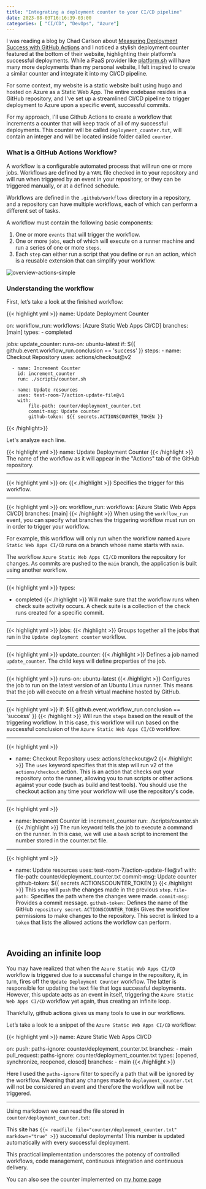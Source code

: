 ```yaml
---
title: "Integrating a deployment counter to your CI/CD pipeline"
date: 2023-08-03T16:16:39-03:00
categories: [ "CI/CD", "DevOps", "Azure"]
---
```


I was reading a blog by Chad Carlson about [Measuring Deployment Success with GitHub Actions](https://platform.sh/blog/measuring-the-success-of-a-deployment-with-githubactions/) and I noticed a stylish deployment counter featured at the bottom of their website, highlighting their platform's successful deployments. While a PaaS provider like [platform.sh](https://platform.sh) will have many more deployments than my personal website, I felt inspired to create a similar counter and integrate it into my CI/CD pipeline.

For some context, my website is a static website built using hugo and hosted on Azure as a Static Web App. The entire codebase resides in a GitHub repository, and I've set up a streamlined CI/CD pipeline to trigger deployment to Azure upon a specific event, successful commits.

For my approach, I'll use Github Actions to create a workflow that increments a counter that will keep track of all of my successful deployments. This counter will be called `deployment_counter.txt`, will contain an integer and will be located inside folder called `counter`.

### What is a GitHub Actions Workflow?

A workflow is a configurable automated process that will run one or more jobs. Workflows are defined by a `YAML` file checked in to your repository and will run when triggered by an event in your repository, or they can be triggered manually, or at a defined schedule.

Workflows are defined in the `.github/workflows` directory in a repository, and a repository can have multiple workflows, each of which can perform a different set of tasks. 

A workflow must contain the following basic components:

  1. One or more `events` that will trigger the workflow.
  2. One or more `jobs`, each of which will execute on a runner machine and run a series of one or more `steps`.
  3. Each `step` can either run a script that you define or run an action, which is a reusable extension that can simplify your workflow.

![overview-actions-simple](/overview-actions-simple.webp)
&nbsp;

### Understanding the workflow
First, let’s take a look at the finished workflow:

{{< highlight yml >}}
name: Update Deployment Counter

on:
  workflow_run:
    workflows: [Azure Static Web Apps CI/CD]
    branches: [main]
    types:
      - completed

jobs:
  update_counter:
    runs-on: ubuntu-latest
    if: ${{ github.event.workflow_run.conclusion == 'success' }}
    steps:
      - name: Checkout Repository
        uses: actions/checkout@v2

      - name: Increment Counter
        id: increment_counter
        run: ./scripts/counter.sh

      - name: Update resources
        uses: test-room-7/action-update-file@v1
        with:
            file-path: counter/deployment_counter.txt
            commit-msg: Update counter
            github-token: ${{ secrets.ACTIONSCOUNTER_TOKEN }}
{{< /highlight>}}
&nbsp;

Let's analyze each line.

{{< highlight yml >}}
name: Update Deployment Counter
{{< /highlight >}}
The name of the workflow as it will appear in the "Actions" tab of the GitHub repository.

---

{{< highlight yml >}}
on:
{{< /highlight >}}
Specifies the trigger for this workflow.

---


{{< highlight yml >}}
on:
  workflow_run:
    workflows: [Azure Static Web Apps CI/CD]
    branches: [main]
{{< /highlight >}}
When using the `workflow_run` event, you can specify what branches the triggering workflow must run on in order to trigger your workflow.

For example, this workflow will only run when the workflow named `Azure Static Web Apps CI/CD` runs on a branch whose name starts with `main`.

The workflow `Azure Static Web Apps CI/CD`  monitors the repository for changes. As commits are pushed to the `main` branch, the application is built using another workflow.


---


{{< highlight yml >}}
types:
  - completed
{{< /highlight >}}
Will make sure that the workflow runs when check suite activity occurs. A check suite is a collection of the check runs created for a specific commit.

---


{{< highlight yml >}}
jobs:
{{< /highlight >}}
Groups together all the jobs that run in the `Update deployment counter` workflow.

---


{{< highlight yml >}}
update_counter:
{{< /highlight >}}
Defines a job named `update_counter`. The child keys will define properties of the job.

---


{{< highlight yml >}}
runs-on: ubuntu-latest
{{< /highlight >}}
Configures the job to run on the latest version of an Ubuntu Linux runner. This means that the job will execute on a fresh virtual machine hosted by GitHub.

---


{{< highlight yml >}}
if: ${{ github.event.workflow_run.conclusion == 'success' }}
{{< /highlight >}}
Will run the `steps` based on the result of the triggering workflow. In this case, this workflow will run based on the successful conclusion of the `Azure Static Web Apps CI/CD` workflow.

---


{{< highlight yml >}}
- name: Checkout Repository
  uses: actions/checkout@v2
{{< /highlight >}}
The `uses` keyword specifies that this step will run v2 of the `actions/checkout` action. This is an action that checks out your repository onto the runner, allowing you to run scripts or other actions against your code (such as build and test tools). You should use the checkout action any time your workflow will use the repository's code.

---


{{< highlight yml >}}
- name: Increment Counter
  id: increment_counter
  run: ./scripts/counter.sh
{{< /highlight >}}
The run keyword tells the job to execute a command on the runner. In this case, we will use a `bash` script to increment the number stored in the counter.txt file.

---


{{< highlight yml >}}
- name: Update resources
  uses: test-room-7/action-update-file@v1
  with:
      file-path: counter/deployment_counter.txt
      commit-msg: Update counter
      github-token: ${{ secrets.ACTIONSCOUNTER_TOKEN }}
{{< /highlight >}}
This `step` will `push` the changes made in the previous `step`. 
`file-path:` Specifies the path where the changes were made.
`commit-msg:` Provides a commit message.
`github-token:` Defines the name of the GitHub `repository secret`. 
`ACTIONSCOUNTER_TOKEN` Gives the workflow permissions to make changes to the repository. This secret is linked to a `token` that lists the allowed actions the workflow can perform.

&nbsp;

## Avoiding an infinite loop

You may have realized that when the `Azure Static Web Apps CI/CD` workflow is triggered due to a successful change in the repository, it, in turn, fires off the `Update Deployment Counter` workflow. The latter is responsible for updating the text file that logs successful deployments. However, this update acts as an event in itself, triggering the `Azure Static Web Apps CI/CD` workflow yet again, thus creating an infinite loop.

Thankfully, github actions gives us many tools to use in our workflows.

Let’s take a look to a snippet of the `Azure Static Web Apps CI/CD` workflow:

{{< highlight yml >}}
name: Azure Static Web Apps CI/CD

on:
  push:
    paths-ignore: counter/deployment_counter.txt
    branches:
      - main
  pull_request:
    paths-ignore: counter/deployment_counter.txt
    types: [opened, synchronize, reopened, closed]
    branches:
      - main
{{< /highlight >}}

Here I used the `paths-ignore` filter to specify a path that will be ignored by the workflow. Meaning that any changes made to `deployment_counter.txt` will not be considered an event and therefore the workflow will not be triggered.

---
Using markdown we can read the file stored in `counter/deployment_counter.txt`:

This site has `{{< readfile file="counter/deployment_counter.txt" markdown="true" >}}` successful deployments!
This number is updated automatically with every successful deployment.

This practical implementation underscores the potency of controlled workflows, code management, continuous integration and continuous delivery.

You can also see the counter implemented on [my home page](https://pablodip.me/)

&nbsp;